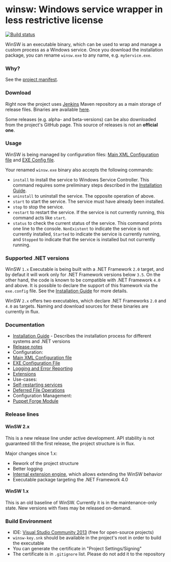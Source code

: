 winsw: Windows service wrapper in less restrictive license
=========================

[![Build status](https://ci.appveyor.com/api/projects/status/i94752yal9iy77in?svg=true)](https://ci.appveyor.com/project/oleg-nenashev/winsw)

WinSW is an executable binary, which can be used to wrap and manage a custom process as a Windows service.
Once you download the installation package, you can rename `winsw.exe` to any name, e.g. `myService.exe`.

### Why?

See the [project manifest](MANIFEST.md).

### Download
Right now the project uses [Jenkins](https://jenkins.io/index.html) Maven repository as a main storage of release files. 
Binaries are available [here](http://repo.jenkins-ci.org/releases/com/sun/winsw/winsw/). 

Some releases (e.g. alpha- and beta-versions) can be also downloaded from the project's GitHub page. 
This source of releases is not an **official one**.

### Usage

WinSW is being managed by configuration files: [Main XML Configuration file](doc/xmlConfigFile.md) and [EXE Config file](doc/exeConfigFile.md).

Your renamed `winsw.exe` binary also accepts the following commands:

* `install` to install the service to Windows Service Controller.
  This command requires some preliminary steps described in the [Installation Guide](doc/installation.md).
* `uninstall` to uninstall the service. The opposite operation of above.
* `start` to start the service. The service must have already been installed.
* `stop` to stop the service.
* `restart` to restart the service. If the service is not currently running, this command acts like `start`.
* `status` to check the current status of the service. This command prints one line to the console. `NonExistent` to indicate the service is not currently installed, `Started` to indicate the service is currently running, and `Stopped` to indicate that the service is installed but not currently running.

### Supported .NET versions

WinSW `1.x` Executable is being built with a .NET Framework `2.0` target, and by defaut it will work only for .NET Framework versions below `3.5`.
On the other hand, the code is known to be compatible with .NET Framework `4.0` and above.
It is possible to declare the support of this framework via the `exe.config` file.
See the [Installation Guide](doc/installation.md) for more details.

WinSW `2.x` offers two executables, which declare .NET Frameworks `2.0` and `4.0` as targets.
Naming and download sources for these binaries are currently in flux.

### Documentation

* [Installation Guide](doc/installation.md) - Describes the installation process for different systems and .NET versions
* [Release notes](CHANGELOG.md)
* Configuration:
 * [Main XML Configuration file](doc/xmlConfigFile.md)
 * [EXE Configuration File](doc/exeConfigFile.md)
 * [Logging and Error Reporting](doc/loggingAndErrorReporting.md)
 * [Extensions](doc/extensions/extensions.md)
* Use-cases:
 * [Self-restarting services](doc/selfRestartingService.md)
 * [Deferred File Operations](doc/deferredFileOperations.md)
* Configuration Management:
 * [Puppet Forge Module](doc/puppetWinSW.md)

### Release lines

#### WinSW 2.x

This is a new release line under active development.
API stability is not guaranteed till the first release, the project structure is in flux.

Major changes since 1.x:
* Rework of the project structure
* Better logging
* [Internal extension engine](doc/extensions/extensions.md), which allows extending the WinSW behavior
* Executable package targeting the .NET Framework 4.0

#### WinSW 1.x

This is an old baseline of WinSW.
Currently it is in the maintenance-only state.
New versions with fixes may be released on-demand.

### Build Environment

* IDE: [Visual Studio Community 2013](http://www.visualstudio.com/en-us/news/vs2013-community-vs.aspx) (free for open-source projects)
* `winsw-key.snk` should be available in the project's root in order to build the executable
 * You can generate the certificate in "Project Settings/Signing"
 * The certificate is in <code>.gitignore</code> list. Please do not add it to the repository
